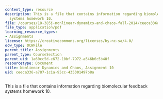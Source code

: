 ```yaml
---
content_type: resource
description: This is a file that contains information regarding biomolecular feedback
  systems homework 10.
file: /courses/18-385j-nonlinear-dynamics-and-chaos-fall-2014/ceeca336a7871c1a95cc435301497b8a_MIT18_385JF14_Pset10.pdf
file_type: application/pdf
learning_resource_types:
- Assignments
license: https://creativecommons.org/licenses/by-nc-sa/4.0/
ocw_type: OCWFile
parent_title: Assignments
parent_type: CourseSection
parent_uid: 1a60cc5d-e672-10bf-7972-a546b6c5b40f
resourcetype: Document
title: Nonlinear Dynamics and Chaos, Assignment 10
uid: ceeca336-a787-1c1a-95cc-435301497b8a
---
```

This is a file that contains information regarding biomolecular feedback systems homework 10.
